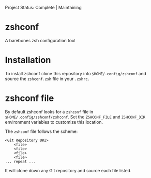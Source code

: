 Project Status: Complete | Maintaining
# zshconf
A barebones zsh configuration tool

# Installation
To install zshconf clone this repository into `$HOME/.config/zshconf` and source the `zshconf.zsh` file in your `.zshrc`.

# zshconf file
By default zshconf looks for a `zshconf` file in `$HOME/.config/zshconf/zshconf`. Set the `ZSHCONF_FILE` and `ZSHCONF_DIR` environment variables to customize this location.  

The `zshconf` file follows the scheme:

```
<Git Repository URI>
	<file>
	<file>
	<file>
	<file>
... repeat ...
```

It will clone down any Git repository and source each file listed.
